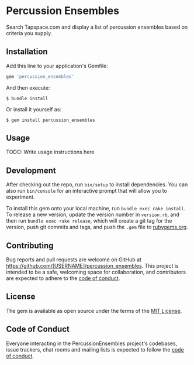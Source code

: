 # Percussion Ensembles

Search Tapspace.com and display a list of percussion ensembles based on criteria you supply.

## Installation

Add this line to your application's Gemfile:

```ruby
gem 'percussion_ensembles'
```

And then execute:

    $ bundle install

Or install it yourself as:

    $ gem install percussion_ensembles

## Usage

TODO: Write usage instructions here

## Development

After checking out the repo, run `bin/setup` to install dependencies. You can also run `bin/console` for an interactive prompt that will allow you to experiment.

To install this gem onto your local machine, run `bundle exec rake install`. To release a new version, update the version number in `version.rb`, and then run `bundle exec rake release`, which will create a git tag for the version, push git commits and tags, and push the `.gem` file to [rubygems.org](https://rubygems.org).

## Contributing

Bug reports and pull requests are welcome on GitHub at https://github.com/[USERNAME]/percussion_ensembles. This project is intended to be a safe, welcoming space for collaboration, and contributors are expected to adhere to the [code of conduct](https://github.com/[USERNAME]/percussion_ensembles/blob/master/CODE_OF_CONDUCT.md).


## License

The gem is available as open source under the terms of the [MIT License](https://opensource.org/licenses/MIT).

## Code of Conduct

Everyone interacting in the PercussionEnsembles project's codebases, issue trackers, chat rooms and mailing lists is expected to follow the [code of conduct](https://github.com/[USERNAME]/percussion_ensembles/blob/master/CODE_OF_CONDUCT.md).
